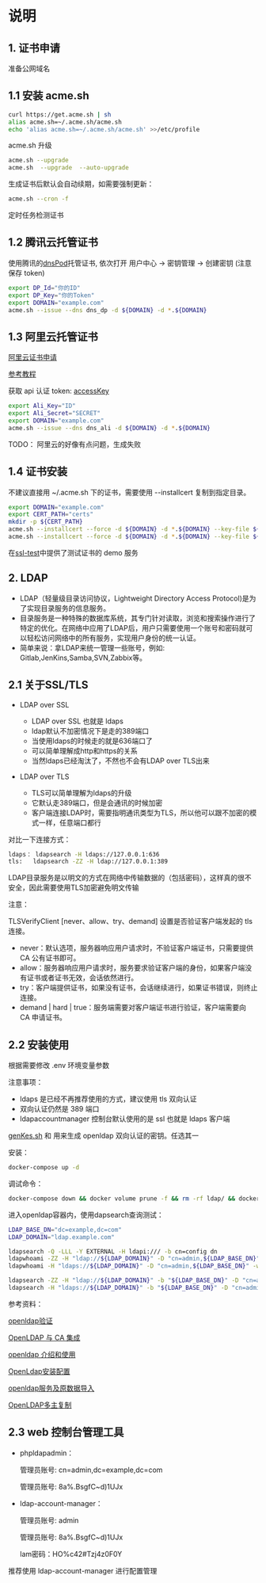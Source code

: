 # 说明

## 1. 证书申请

准备公网域名

## 1.1 安装 acme.sh

```bash
curl https://get.acme.sh | sh
alias acme.sh=~/.acme.sh/acme.sh
echo 'alias acme.sh=~/.acme.sh/acme.sh' >>/etc/profile
```

acme.sh 升级

```bash
acme.sh --upgrade
acme.sh  --upgrade  --auto-upgrade
```

生成证书后默认会自动续期，如需要强制更新：

```bash
acme.sh --cron -f
```

定时任务检测证书

## 1.2 腾讯云托管证书

使用腾讯的[dnsPod](dnspod.cn)托管证书, 依次打开 用户中心 -> 密钥管理 -> 创建密钥 (注意保存 token)

```bash
export DP_Id="你的ID"
export DP_Key="你的Token"
export DOMAIN="example.com"
acme.sh --issue --dns dns_dp -d ${DOMAIN} -d *.${DOMAIN}
```

## 1.3 阿里云托管证书

[阿里云证书申请](https://zhuanlan.zhihu.com/p/112300451)

[参考教程](https://developer.aliyun.com/article/692073)

获取 api 认证 token: [accessKey](https://ak-console.aliyun.com/#/accesskey)

```bash
export Ali_Key="ID"
export Ali_Secret="SECRET"
export DOMAIN="example.com"
acme.sh --issue --dns dns_ali -d ${DOMAIN} -d *.${DOMAIN}
```

TODO： 阿里云的好像有点问题，生成失败

## 1.4 证书安装

不建议直接用 ~/.acme.sh 下的证书，需要使用 --installcert 复制到指定目录。

```bash
export DOMAIN="example.com"
export CERT_PATH="certs"
mkdir -p ${CERT_PATH}
acme.sh --installcert --force -d ${DOMAIN} -d *.${DOMAIN} --key-file ${CERT_PATH}/${DOMAIN}.key --fullchain-file ${CERT_PATH}/${DOMAIN}.crt --ca-file ${CERT_PATH}/ca.crt
acme.sh --installcert --force -d ${DOMAIN} -d *.${DOMAIN} --key-file ${CERT_PATH}/${DOMAIN}-key.pem --fullchain-file ${CERT_PATH}/${DOMAIN}.pem --ca-file ${CERT_PATH}/ca.pem
```

在[ssl-test](ssl-test)中提供了测试证书的 demo 服务

## 2. LDAP

- LDAP（轻量级目录访问协议，Lightweight Directory Access Protocol)是为了实现目录服务的信息服务。
- 目录服务是一种特殊的数据库系统，其专门针对读取，浏览和搜索操作进行了特定的优化。在网络中应用了LDAP后，用户只需要使用一个账号和密码就可以轻松访问网络中的所有服务，实现用户身份的统一认证。
- 简单来说：拿LDAP来统一管理一些账号，例如: Gitlab,JenKins,Samba,SVN,Zabbix等。

## 2.1 关于SSL/TLS

- LDAP over SSL
  - LDAP over SSL 也就是 ldaps
  - ldap默认不加密情况下是走的389端口
  - 当使用ldaps的时候走的就是636端口了
  - 可以简单理解成http和https的关系
  - 当然ldaps已经淘汰了，不然也不会有LDAP over TLS出来

- LDAP over TLS
  - TLS可以简单理解为ldaps的升级
  - 它默认走389端口，但是会通讯的时候加密
  - 客户端连接LDAP时，需要指明通讯类型为TLS，所以他可以跟不加密的模式一样，任意端口都行

对比一下连接方式：

```bash
ldaps： ldapsearch -H ldaps://127.0.0.1:636
tls:   ldapsearch -ZZ -H ldap://127.0.0.1:389
```

LDAP目录服务是以明文的方式在网络中传输数据的（包括密码），这样真的很不安全，因此需要使用TLS加密避免明文传输

注意：

TLSVerifyClient [never、allow、try、demand] 设置是否验证客户端发起的 tls 连接。

- never：默认选项，服务器响应用户请求时，不验证客户端证书，只需要提供 CA 公有证书即可。
- allow：服务器响应用户请求时，服务要求验证客户端的身份，如果客户端没有证书或者证书无效，会话依然进行。
- try：客户端提供证书，如果没有证书，会话继续进行，如果证书错误，则终止连接。
- demand | hard | true：服务端需要对客户端证书进行验证，客户端需要向 CA 申请证书。

## 2.2 安装使用

根据需要修改 .env 环境变量参数

注意事项：

- ldaps 是已经不再推荐使用的方式，建议使用 tls 双向认证
- 双向认证仍然是 389 端口
- ldapaccountmanager 控制台默认使用的是 ssl 也就是 ldaps 客户端

[genKes.sh](./genKes.sh) 和 [](./genKes-2.sh) 用来生成 openldap 双向认证的密钥。任选其一

安装：

```bash
docker-compose up -d
```

调试命令：

```bash
docker-compose down && docker volume prune -f && rm -rf ldap/ && docker-compose up -d
```

进入openldap容器内，使用dapsearch查询测试：

```bash
LDAP_BASE_DN="dc=example,dc=com"
LDAP_DOMAIN="ldap.example.com"

ldapsearch -Q -LLL -Y EXTERNAL -H ldapi:/// -b cn=config dn
ldapwhoami -ZZ -H "ldap://${LDAP_DOMAIN}" -D "cn=admin,${LDAP_BASE_DN}" -w '8a%.BsgfC~d)1UJx'
ldapwhoami -H "ldaps://${LDAP_DOMAIN}" -D "cn=admin,${LDAP_BASE_DN}" -w '8a%.BsgfC~d)1UJx'

ldapsearch -ZZ -H "ldap://${LDAP_DOMAIN}" -b "${LDAP_BASE_DN}" -D "cn=admin,${LDAP_BASE_DN}" -w'8a%.BsgfC~d)1UJx'
ldapsearch -H "ldaps://${LDAP_DOMAIN}" -b "${LDAP_BASE_DN}" -D "cn=admin,${LDAP_BASE_DN}" -w'8a%.BsgfC~d)1UJx'
```

参考资料：

[openldap验证](https://blog.51cto.com/nanfeibobo/2119719)

[OpenLDAP 与 CA 集成](https://wiki.shileizcc.com/confluence/pages/viewpage.action?pageId=40566848)

[openldap 介绍和使用](https://outmanzzq.github.io/2020/05/12/openldap/)

[OpenLdap安装配置](https://my.oschina.net/yx571304/blog/2231135)

[openldap服务及原数据导入](https://www.jianshu.com/p/aefb071e4b45)

[OpenLDAP多主复制](https://www.cnblogs.com/MR-YY/p/12598170.html)

## 2.3 web 控制台管理工具

- phpldapadmin：

  管理员账号: cn=admin,dc=example,dc=com

  管理员账号: 8a%.BsgfC~d)1UJx

- ldap-account-manager：

  管理员账号: admin

  管理员账号: 8a%.BsgfC~d)1UJx

  lam密码：HO%c42#Tzj4z0F0Y

推荐使用 ldap-account-manager 进行配置管理
